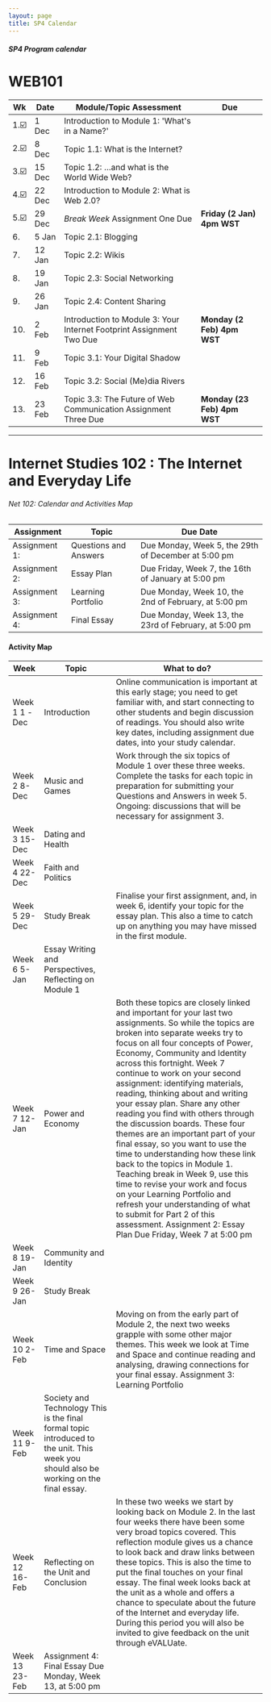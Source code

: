 ```yaml
---
layout: page
title: SP4 Calendar
---
```


##### SP4 Program calendar 

# WEB101

Wk  | Date     | Module/Topic Assessment                        | Due 
--- | -------- | ---------------------------------------------- | ---------
1.☑️ | 1 Dec | Introduction to Module 1: 'What's in a Name?'  | 
2.☑️ | 8 Dec    | Topic 1.1: What is the Internet?               |
3.☑️ | 15 Dec   | Topic 1.2: …and what is the World Wide Web?    |
4.☑️ | 22 Dec   | Introduction to Module 2: What is Web 2.0?     |
5.☑️ | 29 Dec   | *Break Week* Assignment One Due                | **Friday (2 Jan) 4pm WST**
6.  | 5 Jan    | Topic 2.1: Blogging                            |
7.  | 12 Jan   | Topic 2.2: Wikis                               |
8.  | 19 Jan   | Topic 2.3: Social Networking                   |
9.  | 26 Jan   | Topic 2.4: Content Sharing                     |
10. | 2 Feb    | Introduction to Module 3: Your Internet Footprint Assignment Two Due | **Monday (2 Feb) 4pm WST**
11. | 9 Feb    | Topic 3.1: Your Digital Shadow                 |
12. | 16 Feb   | Topic 3.2: Social (Me)dia Rivers               |
13. | 23 Feb   | Topic 3.3: The Future of Web Communication Assignment Three Due | **Monday (23 Feb) 4pm WST**


---

# Internet Studies 102 : The Internet and Everyday Life  

###### Net 102: Calendar and Activities Map


Assignment      | Topic                     | Due Date                
--------------- | ------------------------- | -----------------------------------------------------
Assignment 1:   | Questions and Answers     | Due Monday, Week 5, the 29th of December at 5:00 pm
Assignment 2:   | Essay Plan                | Due Friday, Week 7, the 16th of January  at 5:00 pm
Assignment 3:   | Learning Portfolio        | Due Monday, Week 10, the 2nd of February, at 5:00 pm
Assignment 4:   | Final Essay               | Due Monday, Week 13, the 23rd of February, at 5:00 pm

 

#### Activity Map

Week          | Topic        |  What to do?     
 ------------ | ------------ | --------------  
Week 1 1 -Dec | Introduction | Online communication is important at this early stage; you need to get familiar with, and start connecting to other students and begin discussion of readings. You should also write key dates, including assignment due dates, into your study calendar.   
Week 2  8-Dec | Music and Games | Work through the six topics of Module 1 over these three weeks. Complete the tasks for each topic in preparation for submitting your Questions and Answers in week 5. Ongoing: discussions that will be necessary for assignment 3.   
Week 3 15-Dec | Dating and Health |
Week 4 22-Dec | Faith and Politics |
Week 5 29-Dec | Study Break   | Finalise your first assignment, and, in week 6, identify your topic for the essay plan. This also a time to catch up on anything you may have missed in the first module.
Week 6  5-Jan | Essay Writing and Perspectives, Reflecting on Module 1 |   
Week 7 12-Jan | Power and Economy | Both these topics are closely linked and important for your last two assignments. So while the topics are broken into separate weeks try to focus on all four concepts of Power, Economy, Community and Identity across this fortnight. Week 7 continue to work on your second assignment: identifying materials, reading, thinking about and writing your essay plan. Share any other reading you find with others through the discussion boards. These four themes are an important part of your final essay, so you want to use the time to understanding how these link back to the topics in Module 1. Teaching break in Week 9, use this time to revise your work and focus on your Learning Portfolio and refresh your understanding of what to submit for Part 2 of this assessment. Assignment 2: Essay Plan Due Friday, Week 7  at 5:00 pm 
Week 8 19-Jan | Community and Identity   |
Week 9 26-Jan | Study Break   |
Week 10 2-Feb | Time and Space | Moving on from the early part of Module 2, the next two weeks grapple with some other major themes. This week we look at Time and Space and continue reading and analysing, drawing connections for your final essay. Assignment 3: Learning Portfolio | Due Monday, Week 10 at 5:00 pm 
Week 11 9-Feb | Society and Technology This is the final formal topic introduced to the unit. This week you should also be working on the final essay.   
Week 12 16-Feb | Reflecting on the Unit and Conclusion | In these two weeks we start by looking back on Module 2. In the last four weeks there have been some very broad topics covered. This reflection module gives us a chance to look back and draw links between these topics. This is also the time to put the final touches on your final essay. The final week looks back at the unit as a whole and offers a chance to speculate about the future of the Internet and everyday life. During this period you will also be invited to give feedback on the unit through eVALUate.   
Week 13 23-Feb | Assignment 4: Final Essay Due Monday, Week 13, at 5:00 pm 
